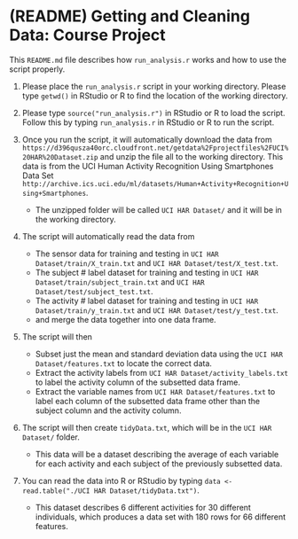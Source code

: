 # (README) Getting and Cleaning Data: Course Project

This `README.md` file describes how `run_analysis.r` works and how to use the script properly.

1. Please place the `run_analysis.r` script in your working directory. Please type `getwd()` in RStudio or R to find the location of the working directory.

2. Please type `source("run_analysis.r")` in RStudio or R to load the script. Follow this by typing `run_analysis.r` in RStudio or R to run the script.

3. Once you run the script, it will automatically download the data from `https://d396qusza40orc.cloudfront.net/getdata%2Fprojectfiles%2FUCI%20HAR%20Dataset.zip` and unzip the file all to the working directory. This data is from the UCI Human Activity Recognition Using Smartphones Data Set `http://archive.ics.uci.edu/ml/datasets/Human+Activity+Recognition+Using+Smartphones`.
	- The unzipped folder will be called `UCI HAR Dataset/` and it will be in the working directory.

4. The script will automatically read the data from 
	- The sensor data for training and testing in `UCI HAR Dataset/train/X_train.txt` and `UCI HAR Dataset/test/X_test.txt`.
	- The subject # label dataset for training and testing in `UCI HAR Dataset/train/subject_train.txt` and `UCI HAR Dataset/test/subject_test.txt`.
	- The activity # label dataset for training and testing in `UCI HAR Dataset/train/y_train.txt` and `UCI HAR Dataset/test/y_test.txt`.
	- and merge the data together into one data frame.

5. The script will then 
	- Subset just the mean and standard deviation data using the `UCI HAR Dataset/features.txt` to locate the correct data.
	- Extract the activity labels from `UCI HAR Dataset/activity_labels.txt` to label the activity column of the subsetted data frame.
	- Extract the variable names from `UCI HAR Dataset/features.txt` to label each column of the subsetted data frame other than the subject column and the activity column.

6. The script will then create `tidyData.txt`, which will be in the `UCI HAR Dataset/` folder.
	- This data will be a dataset describing the average of each variable for each activity and each subject of the previously subsetted data.

7. You can read the data into R or RStudio by typing `data <- read.table("./UCI HAR Dataset/tidyData.txt")`.
	- This dataset describes 6 different activities for 30 different individuals, which produces a data set with 180 rows for 66 different features.

